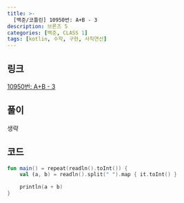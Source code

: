 ```yaml
---
title: >-
  [백준/코틀린] 10950번: A+B - 3
description: 브론즈 5
categories: [백준, CLASS 1]
tags: [kotlin, 수학, 구현, 사칙연산]
---
```


## 링크
[10950번: A+B - 3](https://www.acmicpc.net/problem/10950)

## 풀이
생략

## 코드
```kotlin
fun main() = repeat(readln().toInt()) {
    val (a, b) = readln().split(" ").map { it.toInt() }

    println(a + b)
}

```
